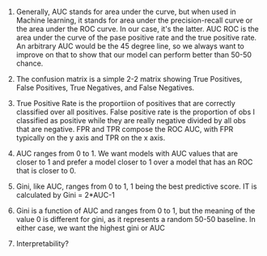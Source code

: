 1. Generally, AUC stands for area under the curve, but when used in Machine learning, it stands for area under the precision-recall curve or the area under the ROC curve. In our case, it's the latter. AUC ROC is the area under the curve of the pase positive rate and the true positive rate. An arbitrary AUC would be the 45 degree line, so we always want to improve on that to show that our model can perform better than 50-50 chance.

2. The confusion matrix is a simple 2-2 matrix showing True Positives, False Positives, True Negatives, and False Negatives.

3. True Positive Rate is the proportiion of positives that are correctly classified over all positives. False positive rate is the proportion of obs I classified as positive while they are really negative divided by all obs that are negative. FPR and TPR compose the ROC AUC, with FPR typically on the y axis and TPR on the x axis.

4. AUC ranges from 0 to 1. We want models with AUC values that are closer to 1 and prefer a model closer to 1 over a model that has an ROC that is closer to 0.

5. Gini, like AUC, ranges from 0 to 1, 1 being the best predictive score. IT is calculated by Gini = 2*AUC-1

6. Gini is a function of AUC and ranges from 0 to 1, but the meaning of the value 0 is different for gini, as it represents a random 50-50 baseline. In either case, we want the highest gini or AUC

7. Interpretability?